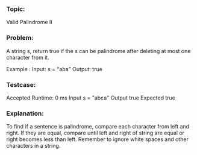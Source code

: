 ### Topic: 
Valid Palindrome II
### Problem: 
A string s, return true if the s can be palindrome after deleting at most one character from it.

Example :
Input: s = "aba"
Output: true

### Testcase:
Accepted
Runtime: 0 ms
Input
s =
"abca"
Output
true
Expected
true

### Explanation:
To find if a sentence is palindrome, compare each character from left and right. 
If they are equal, compare until left and right of string are equal or right becomes less than left. Remember to ignore white spaces and other characters in a string.
